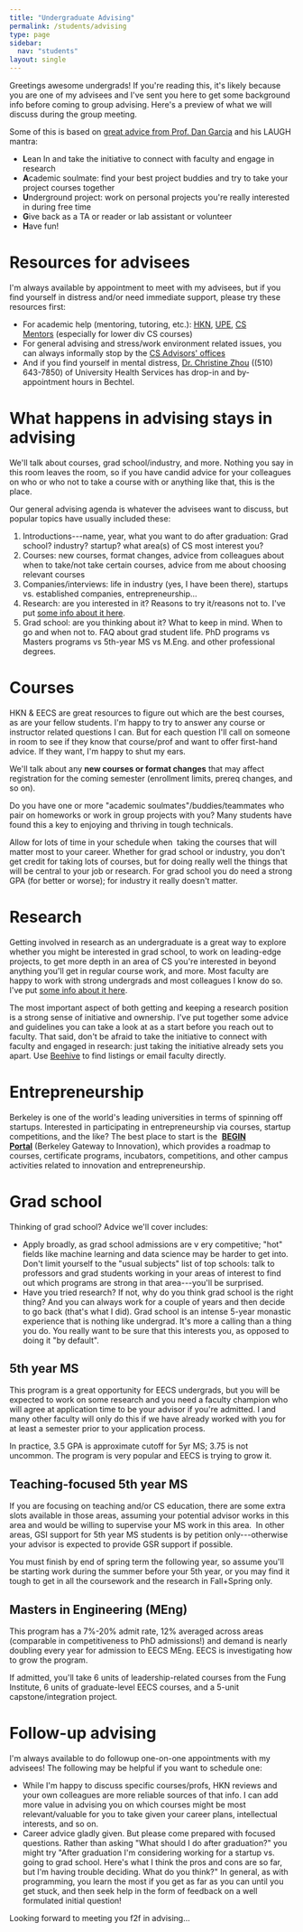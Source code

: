 ```yaml
---
title: "Undergraduate Advising"
permalink: /students/advising
type: page
sidebar:
  nav: "students"
layout: single
---
```


Greetings awesome undergrads! If you're reading this, it's likely because you are one of my advisees and I've sent you here to get some background info before coming to group advising. Here's a preview of what we will discuss during the group meeting.

Some of this is based on [great advice from Prof. Dan Garcia](https://docs.google.com/document/d/1En5BXKGzGuu0R4jKG9HVE8ASMjmlJsa6U9Ng7UZa5wI/edit) and his LAUGH mantra:

-   **L**ean In and take the initiative to connect with faculty and engage in research
-   **A**cademic soulmate: find your best project buddies and try to take your project courses together
-   **U**nderground project: work on personal projects you're really interested in during free time
-   **G**ive back as a TA or reader or lab assistant or volunteer
-   **H**ave fun!

# Resources for advisees


I'm always available by appointment to meet with my advisees, but if you find yourself in distress and/or need immediate support, please try these resources first:

-   For academic help (mentoring, tutoring, etc.): [HKN](http://hkn.eecs.berkeley.edu/), [UPE](https://upe.cs.berkeley.edu/), [CS Mentors](https://csmberkeley.github.io/#/) (especially for lower div CS courses)
-   For general advising and stress/work environment related issues, you can always informally stop by the [CS Advisors' offices](https://eecs.berkeley.edu/resources/undergrads/cs/advising)
-   And if you find yourself in mental distress, [Dr. Christine Zhou](mailto:christinez@uhs.berkeley.edu) ((510) 643-7850) of University Health Services has drop-in and by-appointment hours in Bechtel.

# What happens in advising stays in advising


We'll talk about courses, grad school/industry, and more. Nothing you say in this room leaves the room, so if you have candid advice for your colleagues on who or who not to take a course with or anything like that, this is the place.

Our general advising agenda is whatever the advisees want to discuss, but popular topics have usually included these:

1.  Introductions---name, year, what you want to do after graduation: Grad school? industry? startup? what area(s) of CS most interest you? 
2.  Courses: new courses, format changes, advice from colleagues about when to take/not take certain courses, advice from me about choosing relevant courses
3.  Companies/interviews: life in industry (yes, I have been there), startups vs. established companies, entrepreneurship...
4.  Research: are you interested in it? Reasons to try it/reasons not to. I've put [some info about it here](http://www.armandofox.com/for-students/undergraduate-research).
5.  Grad school: are you thinking about it? What to keep in mind. When to go and when not to. FAQ about grad student life. PhD programs vs Masters programs vs 5th-year MS vs M.Eng. and other professional degrees.

# Courses


HKN & EECS are great resources to figure out which are the best courses, as are your fellow students. I'm happy to try to answer any course or instructor related questions I can. But for each question I'll call on someone in room to see if they know that course/prof and want to offer first-hand advice. If they want, I'm happy to shut my ears.

We'll talk about any **new courses or format changes** that may affect registration for the coming semester (enrollment limits, prereq changes, and so on).

Do you have one or more "academic soulmates"/buddies/teammates who pair on homeworks or work in group projects with you? Many students have found this a key to enjoying and thriving in tough technicals.

Allow for lots of time in your schedule when  taking the courses that will matter most to your career. Whether for grad school or industry, you don't get credit for taking lots of courses, but for doing really well the things that will be central to your job or research. For grad school you do need a strong GPA (for better or worse); for industry it really doesn't matter.

# Research


Getting involved in research as an undergraduate is a great way to explore whether you might be interested in grad school, to work on leading-edge projects, to get more depth in an area of CS you're interested in beyond anything you'll get in regular course work, and more. Most faculty are happy to work with strong undergrads and most colleagues I know do so. I've put [some info about it here](http://www.armandofox.com/for-students/undergraduate-research).

The most important aspect of both getting and keeping a research position is a strong sense of initiative and ownership. I've put together some advice and guidelines you can take a look at as a start before you reach out to faculty. That said, don't be afraid to take the initiative to connect with faculty and engaged in research: just taking the initiative already sets you apart. Use [Beehive](http://beehive.berkeley.edu/) to find listings or email faculty directly.

# Entrepreneurship


Berkeley is one of the world's leading universities in terms of spinning off startups. Interested in participating in entrepreneurship via courses, startup competitions, and the like? The best place to start is the  [**BEGIN Portal**](http://begin.berkeley.edu/) (Berkeley Gateway to Innovation), which provides a roadmap to courses, certificate programs, incubators, competitions, and other campus activities related to innovation and entrepreneurship.

# Grad school


Thinking of grad school? Advice we'll cover includes:

-   Apply broadly, as grad school admissions are v ery competitive; "hot" fields like machine learning and data science may be harder to get into. Don't limit yourself to the "usual subjects" list of top schools: talk to professors and grad students working in your areas of interest to find out which programs are strong in that area---you'll be surprised.
-   Have you tried research? If not, why do you think grad school is the right thing? And you can always work for a couple of years and then decide to go back (that's what I did). Grad school is an intense 5-year monastic experience that is nothing like undergrad. It's more a calling than a thing you do. You really want to be sure that this interests you, as opposed to doing it "by default".

## 5th year MS

This program is a great opportunity for EECS undergrads, but you will be expected to work on some research and you need a faculty champion who will agree at application time to be your advisor if you're admitted. I and many other faculty will only do this if we have already worked with you for at least a semester prior to your application process.

In practice, 3.5 GPA is approximate cutoff for 5yr MS; 3.75 is not uncommon. The program is very popular and EECS is trying to grow it.  

## Teaching-focused 5th year MS

If you are focusing on teaching and/or CS education, there are some extra slots available in those areas, assuming your potential advisor works in this area and would be willing to supervise your MS work in this area.  In other areas, GSI support for 5th year MS students is by petition only---otherwise your advisor is expected to provide GSR support if possible.

You must finish by end of spring term the following year, so assume you'll be starting work during the summer before your 5th year, or you may find it tough to get in all the coursework and the research in Fall+Spring only.

## Masters in Engineering (MEng)

This program has a 7%-20% admit rate, 12% averaged across areas (comparable in competitiveness to PhD admissions!) and demand is nearly doubling every year for admission to EECS MEng. EECS is investigating how to grow the program.

If admitted, you'll take 6 units of leadership-related courses from the Fung Institute, 6 units of graduate-level EECS courses, and a 5-unit capstone/integration project.

# Follow-up advising

I'm always available to do followup one-on-one appointments with my advisees! The following may be helpful if you want to schedule one:

-   While I'm happy to discuss specific courses/profs, HKN reviews and your own colleagues are more reliable sources of that info. I can add more value in advising you on which courses might be most relevant/valuable for you to take given your career plans, intellectual interests, and so on.
-   Career advice gladly given. But please come prepared with focused questions. Rather than asking "What should I do after graduation?" you might try "After graduation I'm considering working for a startup vs. going to grad school. Here's what I think the pros and cons are so far, but I'm having trouble deciding. What do you think?" In general, as with programming, you learn the most if you get as far as you can until you get stuck, and then seek help in the form of feedback on a well formulated initial question!

Looking forward to meeting you f2f in advising...
